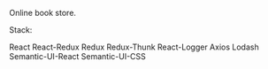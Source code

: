 Online book store.

Stack:

React
React-Redux
Redux
Redux-Thunk
React-Logger
Axios
Lodash
Semantic-UI-React
Semantic-UI-CSS


